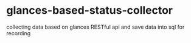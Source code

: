 # glances-based-status-collector
collecting data based on glances RESTful api and save data into sql for recording
